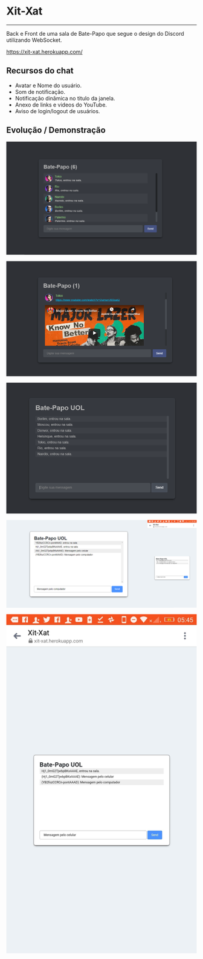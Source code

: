# Xit-Xat
---
Back e Front de uma sala de Bate-Papo que segue o design do Discord utilizando WebSocket. 

  https://xit-xat.herokuapp.com/
 
## Recursos do chat

* Avatar e Nome do usuário.
* Som de notificação.
* Notificação dinâmica no titulo da janela.
* Anexo de links e videos do YouTube.
* Aviso de login/logout de usuários.

## Evolução / Demonstração

![image 4](./images/image04.png)

![image 5](./images/image05.png)

![image 3](./images/image03.png)

![image 1](./images/image01.png)

![image 2](./images/image02.png)

